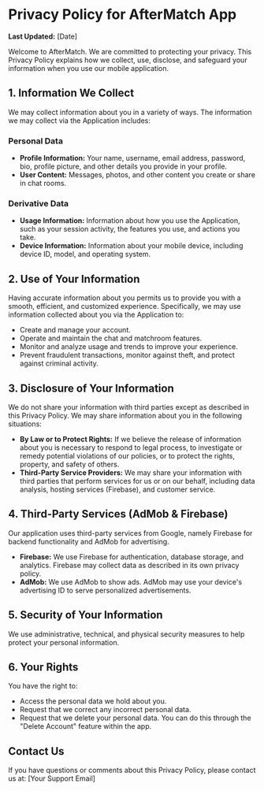 # Privacy Policy for AfterMatch App

**Last Updated:** [Date]

Welcome to AfterMatch. We are committed to protecting your privacy. This Privacy Policy explains how we collect, use, disclose, and safeguard your information when you use our mobile application.

## 1. Information We Collect

We may collect information about you in a variety of ways. The information we may collect via the Application includes:

### Personal Data
- **Profile Information:** Your name, username, email address, password, bio, profile picture, and other details you provide in your profile.
- **User Content:** Messages, photos, and other content you create or share in chat rooms.

### Derivative Data
- **Usage Information:** Information about how you use the Application, such as your session activity, the features you use, and actions you take.
- **Device Information:** Information about your mobile device, including device ID, model, and operating system.

## 2. Use of Your Information

Having accurate information about you permits us to provide you with a smooth, efficient, and customized experience. Specifically, we may use information collected about you via the Application to:
- Create and manage your account.
- Operate and maintain the chat and matchroom features.
- Monitor and analyze usage and trends to improve your experience.
- Prevent fraudulent transactions, monitor against theft, and protect against criminal activity.

## 3. Disclosure of Your Information

We do not share your information with third parties except as described in this Privacy Policy. We may share information about you in the following situations:
- **By Law or to Protect Rights:** If we believe the release of information about you is necessary to respond to legal process, to investigate or remedy potential violations of our policies, or to protect the rights, property, and safety of others.
- **Third-Party Service Providers:** We may share your information with third parties that perform services for us or on our behalf, including data analysis, hosting services (Firebase), and customer service.

## 4. Third-Party Services (AdMob & Firebase)

Our application uses third-party services from Google, namely Firebase for backend functionality and AdMob for advertising.
- **Firebase:** We use Firebase for authentication, database storage, and analytics. Firebase may collect data as described in its own privacy policy.
- **AdMob:** We use AdMob to show ads. AdMob may use your device's advertising ID to serve personalized advertisements.

## 5. Security of Your Information

We use administrative, technical, and physical security measures to help protect your personal information.

## 6. Your Rights

You have the right to:
- Access the personal data we hold about you.
- Request that we correct any incorrect personal data.
- Request that we delete your personal data. You can do this through the "Delete Account" feature within the app.

## Contact Us

If you have questions or comments about this Privacy Policy, please contact us at: [Your Support Email] 